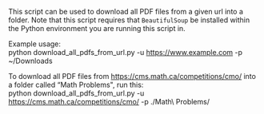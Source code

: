 This script can be used to download all PDF files from a given url into a folder. Note that this script requires that `BeautifulSoup` be installed within the Python environment you are running this script in.

Example usage:  
python download_all_pdfs_from_url.py -u https://www.example.com -p ~/Downloads

To download all PDF files from https://cms.math.ca/competitions/cmo/ into a folder called “Math Problems", run this:  
python download_all_pdfs_from_url.py -u https://cms.math.ca/competitions/cmo/ -p ./Math\ Problems/
